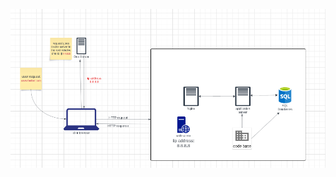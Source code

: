 ![alt text](https://raw.githubusercontent.com/MomenMorgan/alx-system_engineering-devops/master/0x09-web_infrastructure_design/0-simple_web_stack.PNG)